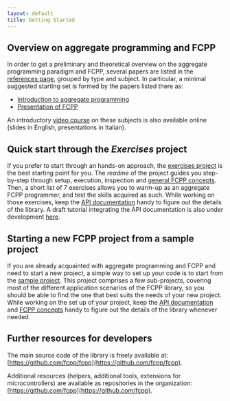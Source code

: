 ```yaml
---
layout: default
title: Getting Started
---
```


## Overview on aggregate programming and FCPP

In order to get a preliminary and theoretical overview on the aggregate programming paradigm and FCPP, several papers are listed in the [references page](./references.html), grouped by type and subject. In particular, a minimal suggested starting set is formed by the papers listed there as:

- [Introduction to aggregate programming](https://doi.org/10.1109/MC.2015.261)
- [Presentation of FCPP](https://doi.org/10.1109/ACSOS49614.2020.00037)

An introductory [video course](https://drive.google.com/drive/folders/1Cqdh2oOvWwCNUrHvgftbZCWqZcPUYA7c?usp=sharing) on these subjects is also available online (slides in English, presentations in Italian).

## Quick start through the _Exercises_ project

If you prefer to start through an hands-on approach, the [exercises project](https://github.com/fcpp/fcpp-exercises) is the best starting point for you. The _readme_ of the project guides you step-by-step through setup, execution, inspection and [general FCPP concepts](https://github.com/fcpp/fcpp-exercises#aggregate-program). Then, a short list of 7 exercises allows you to warm-up as an aggregate FCPP programmer, and test the skills acquired as such. While working on those exercises, keep the [API documentation](http://fcpp-doc.surge.sh) handy to figure out the details of the library. A draft tutorial integrating the API documentation is also under development [here](https://docs.google.com/document/d/1-JduLXnjJIsoRzo7QNiQ8bhcU6DYa3mXAB_hCRl65gU/edit?usp=sharing).

## Starting a new FCPP project from a sample project 

If you are already acquainted with aggregate programming and FCPP and need to start a new project, a simple way to set up your code is to start from the [sample project](https://github.com/fcpp/fcpp-sample-project). This project comprises a few sub-projects, covering most of the different application scenarios of the FCPP library, so you should be able to find the one that best suits the needs of your new project. While working on the set up of your project, keep the [API documentation](http://fcpp-doc.surge.sh) and [FCPP concepts](https://github.com/fcpp/fcpp-exercises#aggregate-program) handy to figure out the details of the library whenever needed.

## Further resources for developers

The main source code of the library is freely available at: [https://github.com/fcpp/fcpp](https://github.com/fcpp/fcpp).

Additional resources (helpers, additional tools, extensions for microcontrollers) are available as repositories in the organization: [https://github.com/fcpp](https://github.com/fcpp).
